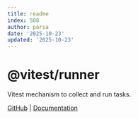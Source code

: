 ```yaml
---
title: readme
index: 508
author: parsa
date: '2025-10-23'
updated: '2025-10-23'
---
```

# @vitest/runner

Vitest mechanism to collect and run tasks.

[GitHub](https://github.com/vitest-dev/vitest) | [Documentation](https://vitest.dev/advanced/runner)
